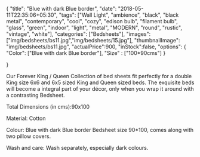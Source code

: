 {
    "title": "Blue with dark Blue border",
    "date": "2018-05-11T22:35:06+05:30",
    "tags": ["Wall Light", "ambience", "black", "black metal", "contemporary", "cool", "cozy", "edison bulb", "filament bulb", "glass", "green", "indoor", "light", "metal", "MODERN", "round", "rustic", "vintage", "white"],
    "categories": ["Bedsheets"],
    "images": ["img/bedsheets/bs11.jpg","img/bedsheets/15.jpg"],
    "thumbnailImage": "img/bedsheets/bs11.jpg",
    "actualPrice":900,
    "inStock":false,
    "options": {
            "Color": ["Blue with dark Blue border"],
            "Size" : ["100*90cms"]
    }
    
}

Our Forever King / Queen Collection of bed sheets fit perfectly for a double King size 6x6 and 6x5 sized King and Queen sized beds. The exquisite beds will become a integral part of your décor, only when you wrap it around with a contrasting Bedsheet.

Total Dimensions (in cms):90x100

Material: Cotton

Colour: Blue with dark Blue border Bedsheet size 90*100, comes along with two pillow covers.

Wash and care: Wash separately, especially dark colours.  

